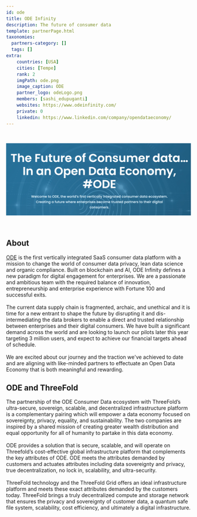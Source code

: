 ```yaml
---
id: ode
title: ODE Infinity
description: The future of consumer data
template: partnerPage.html
taxonomies:
  partners-category: []
  tags: []
extra:
    countries: [USA]
    cities: [Tempe]
    rank: 2
    imgPath: ode.png
    image_caption: ODE
    partner_logo: odeLogo.png
    members: [sashi_edupuganti]
    websites: https://www.odeinfinity.com/
    private: 0
    linkedin: https://www.linkedin.com/company/opendataeconomy/
---
```


<br/>

![ode](ode2.png)

<br/>

## About

[ODE](https://odeinfinity.com) is the first vertically integrated SaaS consumer data platform with a mission to change the world of consumer data privacy, lean data science and organic compliance. Built on blockchain and AI, ODE Infinity defines a new paradigm for digital engagement for enterprises. We are a passionate and ambitious team with the required balance of innovation, entrepreneurship and enterprise experience with Fortune 100 and successful exits. 
<br/>
<br/>
The current data supply chain is fragmented, archaic, and unethical and it is time for a new entrant to shape the future by disrupting it and dis-intermediating the data brokers to enable a direct and trusted relationship between enterprises and their digital consumers. We have built a significant demand across the world and are looking to launch our pilots later this year targeting 3 million users, and expect to achieve our financial targets ahead of schedule. 
<br/>
<br/>
We are excited about our journey and the traction we've achieved to date and are aligning with like-minded partners to effectuate an Open Data Economy that is both meaningful and rewarding.

## ODE and ThreeFold 

The partnership of the ODE Consumer Data ecosystem with ThreeFold’s ultra-secure, sovereign, scalable, and decentralized infrastructure platform is a complementary pairing which will empower a data economy focused on sovereignty, privacy, equality, and sustainability. The two companies are inspired by a shared mission of creating greater wealth distribution and equal opportunity for all of humanity to partake in this data economy.
<br/>
<br/>
ODE provides a solution that is secure, scalable, and will operate on Threefold’s cost-effective global infrastructure platform that complements the key attributes of ODE.  ODE  meets the attributes demanded by customers and actuates attributes including data sovereignty and privacy, true decentralization, no lock in, scalability, and ultra-security.
<br/>
<br/>
ThreeFold technology and the ThreeFold Grid offers an ideal infrastructure platform and meets these exact attributes demanded by the customers today. ThreeFold brings a truly decentralized compute and storage network that ensures the privacy and sovereignty of customer data, a quantum safe file system, scalability, cost efficiency, and ultimately a digital infrastructure.
